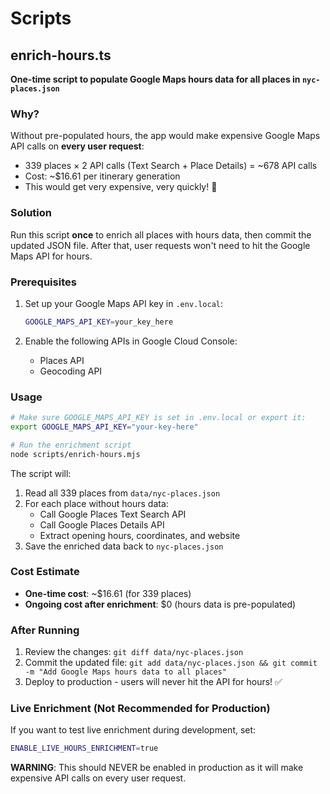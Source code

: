 # Scripts

## enrich-hours.ts

**One-time script to populate Google Maps hours data for all places in `nyc-places.json`**

### Why?

Without pre-populated hours, the app would make expensive Google Maps API calls on **every user request**:
- 339 places × 2 API calls (Text Search + Place Details) = ~678 API calls
- Cost: ~$16.61 per itinerary generation
- This would get very expensive, very quickly! 💸

### Solution

Run this script **once** to enrich all places with hours data, then commit the updated JSON file. After that, user requests won't need to hit the Google Maps API for hours.

### Prerequisites

1. Set up your Google Maps API key in `.env.local`:
   ```bash
   GOOGLE_MAPS_API_KEY=your_key_here
   ```

2. Enable the following APIs in Google Cloud Console:
   - Places API
   - Geocoding API

### Usage

```bash
# Make sure GOOGLE_MAPS_API_KEY is set in .env.local or export it:
export GOOGLE_MAPS_API_KEY="your-key-here"

# Run the enrichment script
node scripts/enrich-hours.mjs
```

The script will:
1. Read all 339 places from `data/nyc-places.json`
2. For each place without hours data:
   - Call Google Places Text Search API
   - Call Google Places Details API
   - Extract opening hours, coordinates, and website
3. Save the enriched data back to `nyc-places.json`

### Cost Estimate

- **One-time cost**: ~$16.61 (for 339 places)
- **Ongoing cost after enrichment**: $0 (hours data is pre-populated)

### After Running

1. Review the changes: `git diff data/nyc-places.json`
2. Commit the updated file: `git add data/nyc-places.json && git commit -m "Add Google Maps hours data to all places"`
3. Deploy to production - users will never hit the API for hours! ✅

### Live Enrichment (Not Recommended for Production)

If you want to test live enrichment during development, set:
```bash
ENABLE_LIVE_HOURS_ENRICHMENT=true
```

**WARNING**: This should NEVER be enabled in production as it will make expensive API calls on every user request.
